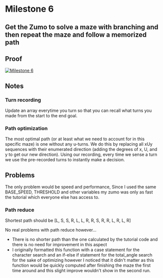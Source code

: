 # Milestone 6
## Get the Zumo to solve a maze with branching and then repeat the maze and follow a memorized path

## Proof
[![Milestone 6](http://img.youtube.com/vi/7Bb1Is0jDqo/0.jpg)](https://www.youtube.com/watch?v=7Bb1Is0jDqo "Milestone 6")


## Notes
### Turn recording
Update an array everytime you turn so that you can recall what turns you made from the start to the end goal.

### Path optimization
The most optimal path (or at least what we need to account for in this specific maze) is one without any u-turns. We do this by replacing all xUy sequences with their enumerated direction (adding the degrees of x, U, and y to get our new direction). Using our recording, every time we sense a turn we use the pre-recorded turns to instantly make a decision.

## Problems
The only problem would be speed and performance, Since I used the same BASE_SPEED, THRESHOLD and other variables my zumo was only as fast the tutorial which everyone else has access to.

### Path reduce
Shortest path should be \[L, S, S, R, L, L, R, R, S, R, R, L, R, L, R\]

No real problems with path reduce however...
* There is no shorter path than the one calculated by the tutorial code and there is no need for improvement in this aspect
* I originally formatted this function with a case statement for the character search and an if-else if statement for the total_angle search for the sake of optimizing however I noticed that it didn't matter as this function would be quickly computed after finishing the maze the first time around and this slight improve wouldn't show in the second run.
